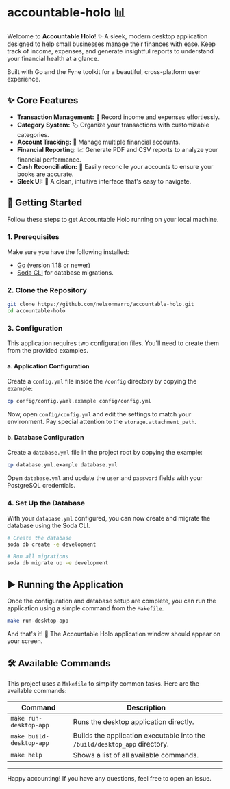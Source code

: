 # accountable-holo 📊

Welcome to **Accountable Holo**! ✨ A sleek, modern desktop application designed to help small businesses manage their finances with ease. Keep track of income, expenses, and generate insightful reports to understand your financial health at a glance.

Built with Go and the Fyne toolkit for a beautiful, cross-platform user experience.

## ✨ Core Features

- **Transaction Management:** 💸 Record income and expenses effortlessly.
- **Category System:** 🏷️ Organize your transactions with customizable categories.
- **Account Tracking:** 🏦 Manage multiple financial accounts.
- **Financial Reporting:** 📈 Generate PDF and CSV reports to analyze your financial performance.
- **Cash Reconciliation:** 🧾 Easily reconcile your accounts to ensure your books are accurate.
- **Sleek UI:** 🎨 A clean, intuitive interface that's easy to navigate.

## 🚀 Getting Started

Follow these steps to get Accountable Holo running on your local machine.

### 1. Prerequisites

Make sure you have the following installed:

- [Go](https://golang.org/doc/install) (version 1.18 or newer)
- [Soda CLI](https://gobuffalo.io/en/docs/db/soda/installation/) for database migrations.

### 2. Clone the Repository

```bash
git clone https://github.com/nelsonmarro/accountable-holo.git
cd accountable-holo
```

### 3. Configuration

This application requires two configuration files. You'll need to create them from the provided examples.

#### a. Application Configuration

Create a `config.yml` file inside the `/config` directory by copying the example:

```bash
cp config/config.yaml.example config/config.yml
```

Now, open `config/config.yml` and edit the settings to match your environment. Pay special attention to the `storage.attachment_path`.

#### b. Database Configuration

Create a `database.yml` file in the project root by copying the example:

```bash
cp database.yml.example database.yml
```

Open `database.yml` and update the `user` and `password` fields with your PostgreSQL credentials.

### 4. Set Up the Database

With your `database.yml` configured, you can now create and migrate the database using the Soda CLI.

```bash
# Create the database
soda db create -e development

# Run all migrations
soda db migrate up -e development
```

## ▶️ Running the Application

Once the configuration and database setup are complete, you can run the application using a simple command from the `Makefile`.

```bash
make run-desktop-app
```

And that's it! 🎉 The Accountable Holo application window should appear on your screen.

## 🛠️ Available Commands

This project uses a `Makefile` to simplify common tasks. Here are the available commands:

| Command                  | Description                                                                |
| ------------------------ | -------------------------------------------------------------------------- |
| `make run-desktop-app`   | Runs the desktop application directly.                                     |
| `make build-desktop-app` | Builds the application executable into the `/build/desktop_app` directory. |
| `make help`              | Shows a list of all available commands.                                    |

---

Happy accounting! If you have any questions, feel free to open an issue.
